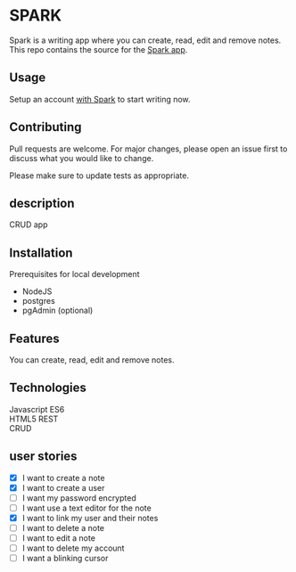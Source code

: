 # SPARK

Spark is a writing app where you can create, read, edit and remove notes. This repo contains the source for the [Spark app](https://ssparks.herokuapp.com/).

## Usage
Setup an account [with Spark](https://ssparks.herokuapp.com) to start writing now.

## Contributing
Pull requests are welcome. For major changes, please open an issue first to discuss what you would like to change.

Please make sure to update tests as appropriate.

## description
CRUD app

## Installation

Prerequisites for local development
- NodeJS
- postgres
- pgAdmin (optional)

## Features
You can create, read, edit and remove notes.

## Technologies
Javascript ES6  
HTML5
REST  
CRUD  

## user stories
- [x] I want to create a note  
- [x] I want to create a user
- [ ] I want my password encrypted
- [ ] I want use a text editor for the note
- [x] I want to link my user and their notes
- [ ] I want to delete a note
- [ ] I want to edit a note
- [ ] I want to delete my account
- [ ] I want a blinking cursor